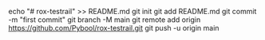 echo "# rox-testrail" >> README.md
git init
git add README.md
git commit -m "first commit"
git branch -M main
git remote add origin https://github.com/Pybool/rox-testrail.git
git push -u origin main
